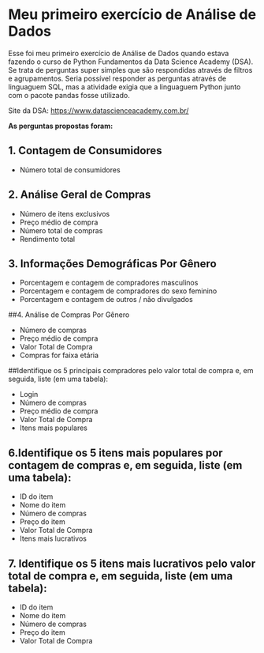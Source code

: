 # Meu primeiro exercício de Análise de Dados
Esse foi meu primeiro exercício de Análise de Dados quando estava fazendo o curso de Python Fundamentos da Data Science Academy (DSA). Se trata de perguntas super simples que são respondidas através de filtros e agrupamentos. Seria possível responder as perguntas através de linguaguem SQL, mas a atividade exigia que a linguaguem Python junto com o pacote pandas fosse utilizado.

Site da DSA: https://www.datascienceacademy.com.br/

**As perguntas propostas foram:**

## 1. Contagem de Consumidores

* Número total de consumidores

## 2.  Análise Geral de Compras

* Número de itens exclusivos
* Preço médio de compra
* Número total de compras
* Rendimento total

## 3. Informações Demográficas Por Gênero

* Porcentagem e contagem de compradores masculinos
* Porcentagem e contagem de compradores do sexo feminino
* Porcentagem e contagem de outros / não divulgados

##4. Análise de Compras Por Gênero

* Número de compras
* Preço médio de compra
* Valor Total de Compra
* Compras for faixa etária

##Identifique os 5 principais compradores pelo valor total de compra e, em seguida, liste (em uma tabela):

* Login
* Número de compras
* Preço médio de compra
* Valor Total de Compra
* Itens mais populares

## 6.Identifique os 5 itens mais populares por contagem de compras e, em seguida, liste (em uma tabela):

* ID do item
* Nome do item
* Número de compras
* Preço do item
* Valor Total de Compra
* Itens mais lucrativos

## 7. Identifique os 5 itens mais lucrativos pelo valor total de compra e, em seguida, liste (em uma tabela):

* ID do item
* Nome do item
* Número de compras
* Preço do item
* Valor Total de Compra
